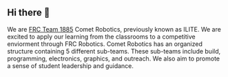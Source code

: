 ## Hi there 👋
We are [FRC Team 1885](https://www.thebluealliance.com/team/1885) Comet Robotics, previously known as ILITE. We are excited to apply our learning from the classrooms to a competitive enviorment through FRC Robotics. Comet Robotics has an organized structure containing 5 different sub-teams. These sub-teams include build, programming, electronics, graphics, and outreach. We also aim to promote a sense of student leadership and guidance.

<!--

**Here are some ideas to get you started:**

🙋‍♀️ A short introduction - what is your organization all about?
🌈 Contribution guidelines - how can the community get involved?
👩‍💻 Useful resources - where can the community find your docs? Is there anything else the community should know?
🍿 Fun facts - what does your team eat for breakfast?
🧙 Remember, you can do mighty things with the power of [Markdown](https://docs.github.com/github/writing-on-github/getting-started-with-writing-and-formatting-on-github/basic-writing-and-formatting-syntax)
-->
